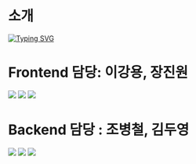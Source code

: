 
# 소개

[![Typing SVG](https://readme-typing-svg.demolab.com?font=Noto+Sans+KR&weight=500&size=25&pause=1000&width=435&lines=%EC%9A%B4%EB%8F%99+%ED%8C%8C%ED%8A%B8%EB%84%88(Joinus)+%EC%9B%B9+App+%EC%A0%9C%EC%9E%91)](https://git.io/typing-svg)
 
# Frontend 담당: **이강용**, **장진원**
<div>
	<img src="https://img.shields.io/badge/Spring-6DB33F?style=for-the-badge&logo=Spring&logoColor=white">
	<img src="https://img.shields.io/badge/javascript-F7DF1E?style=for-the-badge&logo=javascript&logoColor=black">
	<img src="https://img.shields.io/badge/react-61DAFB?style=for-the-badge&logo=react&logoColor=black">
</div>
<div>

</div>

# Backend 담당 : **조병철**, **김두영**
<div>
	<img src="https://img.shields.io/badge/JAVA-007396?style=for-the-badge&logo=java&logoColor=white">
	<img src="https://img.shields.io/badge/aws-232F3E?style=for-the-badge&logo=aws&logoColor=white">
	<img src="https://img.shields.io/badge/mysql-4479A1?style=for-the-badge&logo=mysql&logoColor=white"> 
</div>
<div>

</div>

